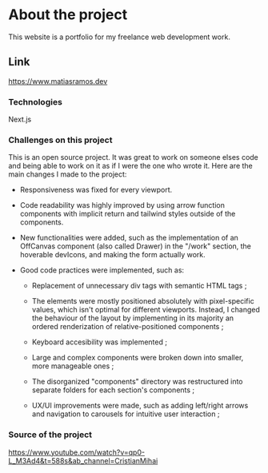 # About the project

This website is a portfolio for my freelance web development work.

## Link 

https://www.matiasramos.dev

### Technologies

Next.js

### Challenges on this project

This is an open source project. It was great to work on someone elses code and being able to work on it as if I were the one who wrote it. Here are the main changes I made to the project: 

- Responsiveness was fixed for every viewport.

- Code readability was highly improved by using arrow function components with implicit return and tailwind styles outside of the components.

- New functionalities were added, such as the implementation of an OffCanvas component (also called Drawer) in the "/work" section, the hoverable devIcons, and making the form actually work.

- Good code practices were implemented, such as:

    - Replacement of unnecessary div tags with semantic HTML tags ;

    - The elements were mostly positioned absolutely with pixel-specific values, which isn't optimal for different viewports. Instead, I changed the behaviour of the layout by implementing in its majority an ordered renderization of relative-positioned components ;

    - Keyboard accesibility was implemented ;

    - Large and complex components were broken down into smaller, more manageable ones ; 

    - The disorganized "components" directory was restructured into separate folders for each section's components ;

    - UX/UI improvements were made, such as adding left/right arrows and navigation to carousels for intuitive user interaction ;

### Source of the project 
https://www.youtube.com/watch?v=qp0-L_M3Ad4&t=588s&ab_channel=CristianMihai